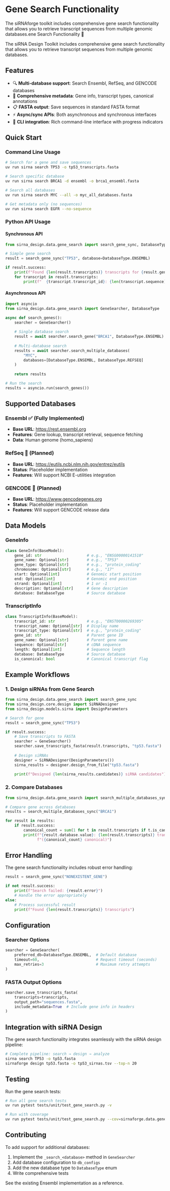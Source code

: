 # Gene Search Functionality

The siRNAforge toolkit includes comprehensive gene search functionality that allows you to retrieve transcript sequences from multiple genomic databases.ene Search Functionality 🧬

The siRNA Design Toolkit includes comprehensive gene search functionality that allows you to retrieve transcript sequences from multiple genomic databases.

## Features

- 🔍 **Multi-database support**: Search Ensembl, RefSeq, and GENCODE databases
- 🧬 **Comprehensive metadata**: Gene info, transcript types, canonical annotations
- 📋 **FASTA output**: Save sequences in standard FASTA format
- ⚡ **Async/sync APIs**: Both asynchronous and synchronous interfaces
- 🎯 **CLI integration**: Rich command-line interface with progress indicators

## Quick Start

### Command Line Usage

```bash
# Search for a gene and save sequences
uv run sirna search TP53 -o tp53_transcripts.fasta

# Search specific database
uv run sirna search BRCA1 -d ensembl -o brca1_ensembl.fasta

# Search all databases
uv run sirna search MYC --all -o myc_all_databases.fasta

# Get metadata only (no sequences)
uv run sirna search EGFR --no-sequence
```

### Python API Usage

#### Synchronous API

```python
from sirna_design.data.gene_search import search_gene_sync, DatabaseType

# Simple gene search
result = search_gene_sync("TP53", database=DatabaseType.ENSEMBL)

if result.success:
    print(f"Found {len(result.transcripts)} transcripts for {result.gene_info.gene_name}")
    for transcript in result.transcripts:
        print(f"  {transcript.transcript_id}: {len(transcript.sequence)} bp")
```

#### Asynchronous API

```python
import asyncio
from sirna_design.data.gene_search import GeneSearcher, DatabaseType

async def search_genes():
    searcher = GeneSearcher()
    
    # Single database search
    result = await searcher.search_gene("BRCA1", DatabaseType.ENSEMBL)
    
    # Multi-database search
    results = await searcher.search_multiple_databases(
        "MYC", 
        databases=[DatabaseType.ENSEMBL, DatabaseType.REFSEQ]
    )
    
    return results

# Run the search
results = asyncio.run(search_genes())
```

## Supported Databases

### Ensembl ✅ (Fully Implemented)
- **Base URL**: https://rest.ensembl.org
- **Features**: Gene lookup, transcript retrieval, sequence fetching
- **Data**: Human genome (homo_sapiens)

### RefSeq 🚧 (Planned)
- **Base URL**: https://eutils.ncbi.nlm.nih.gov/entrez/eutils
- **Status**: Placeholder implementation
- **Features**: Will support NCBI E-utilities integration

### GENCODE 🚧 (Planned)
- **Base URL**: https://www.gencodegenes.org
- **Status**: Placeholder implementation
- **Features**: Will support GENCODE release data

## Data Models

### GeneInfo
```python
class GeneInfo(BaseModel):
    gene_id: str                    # e.g., "ENSG00000141510"
    gene_name: Optional[str]        # e.g., "TP53"
    gene_type: Optional[str]        # e.g., "protein_coding"
    chromosome: Optional[str]       # e.g., "17"
    start: Optional[int]            # Genomic start position
    end: Optional[int]              # Genomic end position
    strand: Optional[int]           # 1 or -1
    description: Optional[str]      # Gene description
    database: DatabaseType          # Source database
```

### TranscriptInfo
```python
class TranscriptInfo(BaseModel):
    transcript_id: str              # e.g., "ENST00000269305"
    transcript_name: Optional[str]  # Display name
    transcript_type: Optional[str]  # e.g., "protein_coding"
    gene_id: str                    # Parent gene ID
    gene_name: Optional[str]        # Parent gene name
    sequence: Optional[str]         # cDNA sequence
    length: Optional[int]           # Sequence length
    database: DatabaseType          # Source database
    is_canonical: bool              # Canonical transcript flag
```

## Example Workflows

### 1. Design siRNAs from Gene Search

```python
from sirna_design.data.gene_search import search_gene_sync
from sirna_design.core.design import SiRNADesigner
from sirna_design.models.sirna import DesignParameters

# Search for gene
result = search_gene_sync("TP53")

if result.success:
    # Save transcripts to FASTA
    searcher = GeneSearcher()
    searcher.save_transcripts_fasta(result.transcripts, "tp53.fasta")
    
    # Design siRNAs
    designer = SiRNADesigner(DesignParameters())
    sirna_results = designer.design_from_file("tp53.fasta")
    
    print(f"Designed {len(sirna_results.candidates)} siRNA candidates")
```

### 2. Compare Databases

```python
from sirna_design.data.gene_search import search_multiple_databases_sync

# Compare gene across databases
results = search_multiple_databases_sync("BRCA1")

for result in results:
    if result.success:
        canonical_count = sum(1 for t in result.transcripts if t.is_canonical)
        print(f"{result.database.value}: {len(result.transcripts)} transcripts "
              f"({canonical_count} canonical)")
```

## Error Handling

The gene search functionality includes robust error handling:

```python
result = search_gene_sync("NONEXISTENT_GENE")

if not result.success:
    print(f"Search failed: {result.error}")
    # Handle the error appropriately
else:
    # Process successful result
    print(f"Found {len(result.transcripts)} transcripts")
```

## Configuration

### Searcher Options

```python
searcher = GeneSearcher(
    preferred_db=DatabaseType.ENSEMBL,  # Default database
    timeout=60,                         # Request timeout (seconds)
    max_retries=3                       # Maximum retry attempts
)
```

### FASTA Output Options

```python
searcher.save_transcripts_fasta(
    transcripts=transcripts,
    output_path="sequences.fasta",
    include_metadata=True  # Include gene info in headers
)
```

## Integration with siRNA Design

The gene search functionality integrates seamlessly with the siRNA design pipeline:

```bash
# Complete pipeline: search → design → analyze
sirna search TP53 -o tp53.fasta
sirnaforge design tp53.fasta -o tp53_sirnas.tsv --top-n 20
```

## Testing

Run the gene search tests:

```bash
# Run all gene search tests
uv run pytest tests/unit/test_gene_search.py -v

# Run with coverage
uv run pytest tests/unit/test_gene_search.py --cov=sirnaforge.data.gene_search
```

## Contributing

To add support for additional databases:

1. Implement the `_search_<database>` method in `GeneSearcher`
2. Add database configuration to `db_configs`
3. Add the new database type to `DatabaseType` enum
4. Write comprehensive tests

See the existing Ensembl implementation as a reference.
